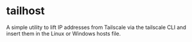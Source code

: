 # tailhost
A simple utility to lift IP addresses from Tailscale via the tailscale CLI and insert them in the Linux or Windows hosts file.
